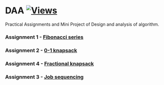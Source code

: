 # DAA [![Views](https://hits.seeyoufarm.com/api/count/incr/badge.svg?url=https%3A%2F%2Fgithub.com%2Fprashantjagtap2909%2FDAA&count_bg=%2379C83D&title_bg=%23555555&icon=&icon_color=%23E7E7E7&title=Views&edge_flat=false)](https://hits.seeyoufarm.com)

Practical Assignments and Mini Project of Design and analysis of algorithm.



### Assignment 1 - [Fibonacci series](https://github.com/prashantjagtap2909/DAA/blob/main/Assignments/Fibanacci%20number.cpp)
### Assignment 2 - [0-1 knapsack](https://github.com/prashantjagtap2909/DAA/blob/main/Assignments/0-1%20knapsack.cpp)
### Assignment 4 - [Fractional knapsack](https://github.com/prashantjagtap2909/DAA/blob/main/Assignments/Fractional%20knapsack.cpp)
### Assignment 3 - [Job sequencing]()
